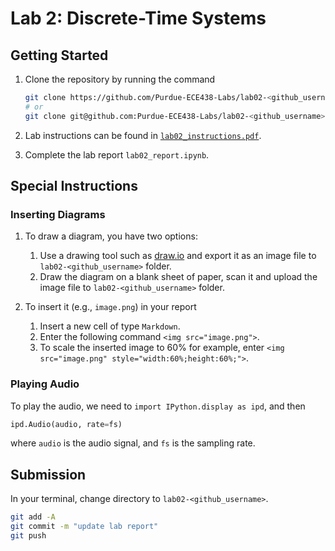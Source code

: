 # Lab 2: Discrete-Time Systems

## Getting Started

1. Clone the repository by running the command

    ```bash
    git clone https://github.com/Purdue-ECE438-Labs/lab02-<github_username>.git  # using web URL
    # or
    git clone git@github.com:Purdue-ECE438-Labs/lab02-<github_username>.git  # using SSH
    ```

2. Lab instructions can be found in [`lab02_instructions.pdf`](lab02_instructions.pdf).

3. Complete the lab report `lab02_report.ipynb`.

## Special Instructions

### Inserting Diagrams

1. To draw a diagram, you have two options:
    1. Use a drawing tool such as [draw.io](https://app.diagrams.net/) and export it as an image file to `lab02-<github_username>` folder.
    2. Draw the diagram on a blank sheet of paper, scan it and upload the image file to `lab02-<github_username>` folder.

2. To insert it (e.g., `image.png`) in your report
    1. Insert a new cell of type `Markdown`.
    2. Enter the following command `<img src="image.png">`.
    3. To scale the inserted image to 60% for example, enter `<img src="image.png" style="width:60%;height:60%;">`.

### Playing Audio

To play the audio, we need to `import IPython.display as ipd`, and then

```python
ipd.Audio(audio, rate=fs)
```

where `audio` is the audio signal, and `fs` is the sampling rate.

## Submission

In your terminal, change directory to `lab02-<github_username>`.

```bash
git add -A 
git commit -m "update lab report"
git push
```
